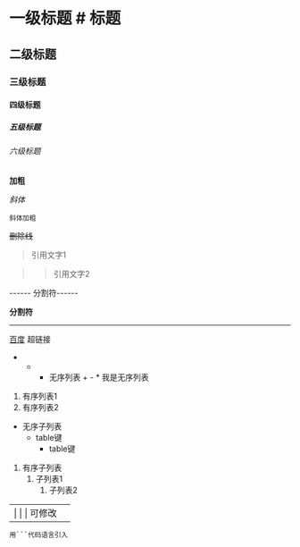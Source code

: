 # 一级标题  # 标题

## 二级标题

### 三级标题

#### 四级标题

##### 五级标题

###### 六级标题

**加粗**  

*斜体*

``斜体加粗``

~~删除线~~

> 引用文字1 

> > 引用文字2

------ 分割符------

****分割符****

***

[百度](https://www.baidu.com) 超链接

+ - * 无序列表    +  -  * 我是无序列表

1. 有序列表1
2. 有序列表2



- 无序子列表 
  - table键
    - table键

1. 有序子列表
   1. 子列表1
      1. 子列表2

|                 |      |
| --------------- | ---- |
| \| \| \| 可修改 |      |

```c
用```代码语言引入
```













